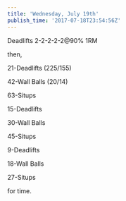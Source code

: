 ```yaml
---
title: 'Wednesday, July 19th'
publish_time: '2017-07-18T23:54:56Z'
---
```


Deadlifts 2-2-2-2-2\@90% 1RM

then,

21-Deadlifts (225/155)

42-Wall Balls (20/14)

63-Situps

15-Deadlifts

30-Wall Balls

45-Situps

9-Deadlifts

18-Wall Balls

27-Situps

for time.
